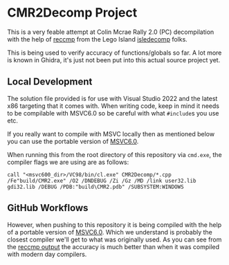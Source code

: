 # CMR2Decomp Project

This is a very feable attempt at Colin Mcrae Rally 2.0 (PC) decompilation with the help of [reccmp](https://github.com/isledecomp/reccmp) from the Lego Island [isledecomp](https://github.com/isledecomp) folks.

This is being used to verify accuracy of functions/globals so far. A lot more is known in Ghidra, it's just not been put into this actual source project yet.

## Local Development

The solution file provided is for use with Visual Studio 2022 and the latest x86 targeting that it comes with. When writing code, keep in mind it needs to be compilable with MSVC6.0 so be careful with what `#include`s you use etc.

If you really want to compile with MSVC locally then as mentioned below you can use the portable version of [MSVC6.0](https://github.com/itsmattkc/MSVC600).

When running this from the root directory of this repository via `cmd.exe`, the compiler flags we are using are as follows:

```
call "<msvc600_dir>/VC98/bin/cl.exe" CMR2Decomp/*.cpp /Fe"build/CMR2.exe" /O2 /DNDEBUG /Zi /Gz /MD /link user32.lib gdi32.lib /DEBUG /PDB:"build\CMR2.pdb" /SUBSYSTEM:WINDOWS
```

## GitHub Workflows

However, when pushing to this repository it is being compiled with the help of a portable version of [MSVC6.0](https://github.com/itsmattkc/MSVC600). Which we understand is probably the closest compiler we'll get to what was originally used. As you can see from the [reccmp output](https://cmr2decomp.github.io/CMR2Decomp/) the accuracy is much better than when it was compiled with modern day compilers.
